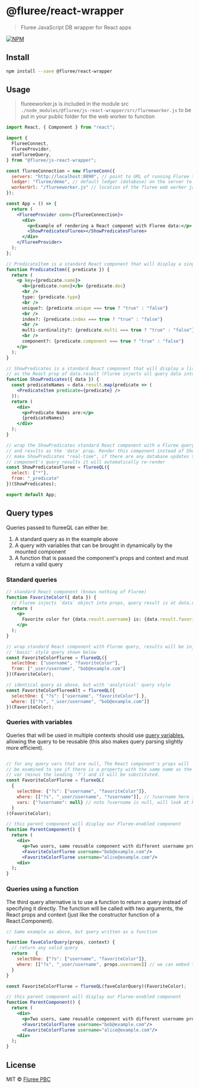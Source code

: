# @fluree/react-wrapper

> Fluree JavaScript DB wrapper for React apps

[![NPM](https://img.shields.io/npm/v/@fluree/react-wrapper.svg)](https://www.npmjs.com/package/@fluree/react-wrapper)

## Install

```bash
npm install --save @fluree/react-wrapper
```

## Usage

> flureeworker.js is included in the module src `./node_modules/@fluree/js-react-wrapper/src/flureeworker.js`
> to be put in your public folder for the web worker to function

```jsx
import React, { Component } from "react";

import {
  FlureeConnect,
  FlureeProvider,
  useFlureeQuery,
} from "@fluree/js-react-wrapper";

const flureeConnection = new FlureeConn({
  servers: "http://localhost:8090", // point to URL of running Fluree transactor or peer server
  ledger: "fluree/demo", // default ledger (database) on the server to use for this connection
  workerUrl: "/flureeworker.js" // location of the fluree web worker javascript file
});

const App = () => {
  return (
    <FlureeProvider conn={flureeConnection}>
      <div>
        <p>Example of rendering a React componet with Fluree data:</p>
        <ShowPredicatesFluree></ShowPredicatesFluree>
      </div>
    </FlureeProvider>
  );
};

// PredicateItem is a standard React component that will display a single predicate item from the db's schema
function PredicateItem({ predicate }) {
  return (
    <p key={predicate.name}>
      <b>{predicate.name}</b> {predicate.doc}
      <br />
      type: {predicate.type}
      <br />
      unique?: {predicate.unique === true ? "true" : "false"}
      <br />
      index?: {predicate.index === true ? "true" : "false"}
      <br />
      multi-cardinality?: {predicate.multi === true ? "true" : "false"}
      <br />
      component?: {predicate.component === true ? "true" : "false"}
    </p>
  );
}

// ShowPredicates is a standard React component that will display a list of Predicates passed in
// as the React prop of data.result (Fluree injects all query data into a component's 'data' prop)
function ShowPredicates({ data }) {
  const predicateNames = data.result.map(predicate => (
    <PredicateItem predicate={predicate} />
  ));
  return (
    <div>
      <p>Predicate Names are:</p>
      {predicateNames}
    </div>
  );
}

// wrap the ShowPredicates standard React component with a Fluree query, it will inject the status
// and results as the 'data' prop. Render this component instead of ShowPredicates. This will also
// make ShowPredicates "real-time", if there are any database updates that would affect this
// component's query results it will automatically re-render
const ShowPredicatesFluree = flureeQL({
  select: ["*"],
  from: "_predicate"
})(ShowPredicates);

export default App;
```

## Query types

Queries passed to flureeQL can either be:

1. A standard query as in the example above
2. A query with variables that can be brought in dynamically by the mounted component
3. A function that is passed the component's props and context and must return a valid query

### Standard queries

```jsx
// standard React component (knows nothing of Fluree)
function FavoriteColor({ data }) {
  // Fluree injects `data` object into props, query result is at data.result
  return (
    <p>
      Favorite color for {data.result.username} is: {data.result.favoriteColor}
    </p>
  );
}

// wrap standard React component with Fluree query, results will be injected
// 'basic' style query shown below
const FavoriteColorFluree = flureeQL({
  selectOne: ["username", "favoriteColor"],
  from: ["_user/username", "bob@example.com"]
})(FavoriteColor);

// identical query as above, but with 'analytical' query style
const FavoriteColorFlureeAlt = flureeQL({
  selectOne: { "?s": ["username", "favoriteColor"] },
  where: [["?s", "_user/username", "bob@example.com"]]
})(FavoriteColor);
```

### Queries with variables

Queries that will be used in multiple contexts should use
[query variables](https://docs.flur.ee/docs/query/analytical-query#variables),
allowing the query to be reusable (this also makes query parsing slightly more efficient).

```jsx

// for any query vars that are null, The React component's props will
// be examined to see if there is a property with the same name as the missing
// var (minus the leading '?') and it will be substituted.
const FavoriteColorFluree = flureeQL(
  {
    selectOne: {"?s": ["username", "favoriteColor"]},
    where: [["?s", "_user/username", "?username"]], // ?username here is a query variable
    vars: {"?username": null} // note ?username is null, will look at React props for presence of 'username'
  }
)(FavoriteColor);

// this parent component will display our Fluree-enabled component
function ParentComponent() {
  return (
    <div>
      <p>Two users, same reusable component with different username property:</p>
      <FavoriteColorFluree username="bob@example.com"/>
      <FavoriteColorFluree username="alice@example.com"/>
    <div>
  );
}

```

### Queries using a function

The third query alternative is to use a function to return a query instead of specifying it directly.
The function will be called with two arguments, the React props and context
(just like the constructor function of a React.Component).

```jsx
// Same example as above, but query written as a function

function faveColorQuery(props, context) {
  // return any valid query
  return   {
    selectOne: {"?s": ["username", "favoriteColor"]},
    where: [["?s", "_user/username", props.username]] // we can embed the value directly in the query
  }
}

const FavoriteColorFluree = flureeQL(faveColorQuery)(FavoriteColor);

// this parent component will display our Fluree-enabled component
function ParentComponent() {
  return (
    <div>
      <p>Two users, same reusable component with different username property:</p>
      <FavoriteColorFluree username="bob@example.com"/>
      <FavoriteColorFluree username="alice@example.com"/>
    <div>
  );
}
```

## License

MIT © [Fluree PBC](https://github.com/fluree)
